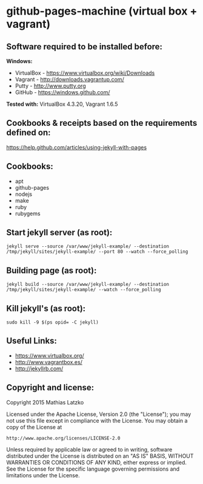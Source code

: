 github-pages-machine (virtual box + vagrant)
==================================================================

Software required to be installed before:
------------------------------------------------------------------
**Windows:**
* VirtualBox - https://www.virtualbox.org/wiki/Downloads
* Vagrant - http://downloads.vagrantup.com/
* Putty - http://www.putty.org
* GitHub - https://windows.github.com/

**Tested with:** VirtualBox 4.3.20, Vagrant 1.6.5

Cookbooks & receipts based on the requirements defined on:
------------------------------------------------------------------
https://help.github.com/articles/using-jekyll-with-pages

Cookbooks:
------------------------------------------------------------------
* apt
* github-pages
* nodejs
* make
* ruby
* rubygems

Start jekyll server (as root):
------------------------------------------------------------------
```
jekyll serve --source /var/www/jekyll-example/ --destination /tmp/jekyll/sites/jekyll-example/ --port 80 --watch --force_polling
```

Building page (as root):
------------------------------------------------------------------
```
jekyll build --source /var/www/jekyll-example/ --destination /tmp/jekyll/sites/jekyll-example/ --watch --force_polling
```

Kill jekyll's (as root):
------------------------------------------------------------------
```
sudo kill -9 $(ps opid= -C jekyll)
```

Useful Links:
------------------------------------------------------------------
* https://www.virtualbox.org/
* http://www.vagrantbox.es/
* http://jekyllrb.com/

Copyright and license:
------------------------------------------------------------------
Copyright 2015 Mathias Latzko

Licensed under the Apache License, Version 2.0 (the "License");
you may not use this file except in compliance with the License.
You may obtain a copy of the License at

    http://www.apache.org/licenses/LICENSE-2.0

Unless required by applicable law or agreed to in writing, software
distributed under the License is distributed on an "AS IS" BASIS,
WITHOUT WARRANTIES OR CONDITIONS OF ANY KIND, either express or implied.
See the License for the specific language governing permissions and
limitations under the License.
